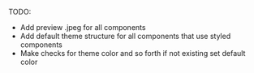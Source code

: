 TODO:

* Add preview .jpeg for all components
* Add default theme structure for all components that use styled components
* Make checks for theme color and so forth if not existing set default color
